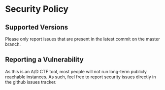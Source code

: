 # Security Policy

## Supported Versions

Please only report issues that are present in the latest commit on the master branch.

## Reporting a Vulnerability

As this is an A/D CTF tool, most people will not run long-term publicly reachable instances. As such, feel free to report security issues directly in the github issues tracker.
